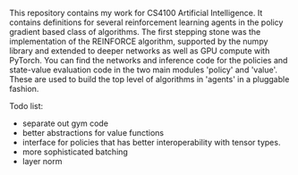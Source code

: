 This repository contains my work for CS4100 Artificial Intelligence. It contains definitions for several reinforcement learning agents in the policy gradient based class of algorithms. The first stepping stone was the implementation of the REINFORCE algorithm, supported by the numpy library and extended to deeper networks as well as GPU compute with PyTorch. You can find the networks and inference code for the policies and state-value evaluation code in the two main modules 'policy' and 'value'. These are used to build the top level of algorithms in 'agents' in a pluggable fashion. 

Todo list:
- separate out gym code
- better abstractions for value functions
- interface for policies that has better interoperability with tensor types.
- more sophisticated batching
- layer norm
